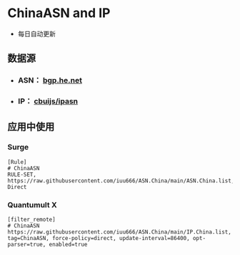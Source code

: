 # ChinaASN and IP
- 每日自动更新


## 数据源
- ### ASN： [bgp.he.net](https://bgp.he.net/country/CN)

- ### IP： [cbuijs/ipasn](https://github.com/cbuijs/ipasn)  


## 应用中使用
### Surge
```
[Rule]
# ChinaASN
RULE-SET, https://raw.githubusercontent.com/iuu666/ASN.China/main/ASN.China.list, Direct
```

### Quantumult X
```
[filter_remote]
# ChinaASN
https://raw.githubusercontent.com/iuu666/ASN.China/main/IP.China.list, tag=ChinaASN, force-policy=direct, update-interval=86400, opt-parser=true, enabled=true
```
